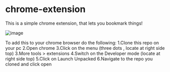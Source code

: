 # chrome-extension
This is a simple chrome extension, that lets you bookmark things!

![image](https://user-images.githubusercontent.com/100516354/225031194-61f0f655-6053-458b-812e-a48ef048f2a6.png)

To add this to your chrome browser do the following: 
1.Clone this repo on your pc 
2.Open chrome
3.Click on the menu (three dots , locate at right side top)
3.More tools > extensions
4.Switch on the Developer mode (locate at right side top)
5.Click on Launch Unpacked
6.Navigate to the repo you cloned and click open
